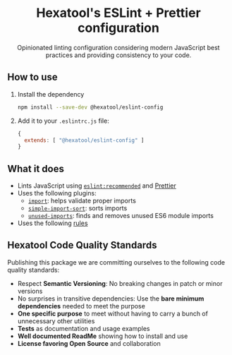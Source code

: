 <h1 align="center">
  Hexatool's ESLint + Prettier configuration
</h1>

<p align="center">
  Opinionated linting configuration considering modern JavaScript best practices and providing consistency to your code.
</p>

## How to use

1. Install the dependency
   ```bash
   npm install --save-dev @hexatool/eslint-config
   ```
2. Add it to your `.eslintrc.js` file:
   ```js
   {
     extends: [ "@hexatool/eslint-config" ]
   }
   ```

## What it does

- Lints JavaScript using [`eslint:recommended`](https://eslint.org/docs/latest/user-guide/configuring/configuration-files#using-eslintrecommended) and [Prettier](https://prettier.io/)
- Uses the following plugins:
    - [`import`](https://github.com/import-js/eslint-plugin-import/): helps validate proper imports
    - [`simple-import-sort`](https://github.com/lydell/eslint-plugin-simple-import-sort/): sorts imports
    - [`unused-imports`](https://github.com/sweepline/eslint-plugin-unused-imports): finds and removes unused ES6 module imports
- Uses the following [rules](https://github.com/hexatool/eslint-config/blob/main/.eslintrc.js#L13)

## Hexatool Code Quality Standards

Publishing this package we are committing ourselves to the following code quality standards:

- Respect **Semantic Versioning**: No breaking changes in patch or minor versions
- No surprises in transitive dependencies: Use the **bare minimum dependencies** needed to meet the purpose
- **One specific purpose** to meet without having to carry a bunch of unnecessary other utilities
- **Tests** as documentation and usage examples
- **Well documented ReadMe** showing how to install and use
-  **License favoring Open Source** and collaboration
